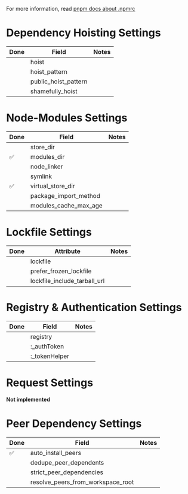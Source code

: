 For more information, read [pnpm docs about .npmrc](https://pnpm.io/npmrc)

# Dependency Hoisting Settings

| Done | Field                | Notes |
|------|----------------------|-------|
|      | hoist                |       |
|      | hoist_pattern        |       |
|      | public_hoist_pattern |       |
|      | shamefully_hoist     |       |

# Node-Modules Settings

| Done | Field                 | Notes |
|------|-----------------------|-------|
|      | store_dir             |       |
| ✅    | modules_dir           |       |
|      | node_linker           |       |
|      | symlink               |       |
| ✅    | virtual_store_dir     |       |
|      | package_import_method |       |
|      | modules_cache_max_age |       |

# Lockfile Settings

| Done | Attribute                    | Notes |
|------|------------------------------|-------|
|      | lockfile                     |       |
|      | prefer_frozen_lockfile       |       |
|      | lockfile_include_tarball_url |       |

# Registry & Authentication Settings

| Done | Field              | Notes |
|------|--------------------|-------|
|      | registry           |       |
|      | <URL>:_authToken   |       |
|      | <URL>:_tokenHelper |       |

# Request Settings

**Not implemented**

# Peer Dependency Settings

| Done | Field                             | Notes |
|------|-----------------------------------|-------|
| ✅    | auto_install_peers                |       |
|      | dedupe_peer_dependents            |       |
|      | strict_peer_dependencies          |       |
|      | resolve_peers_from_workspace_root |       |
